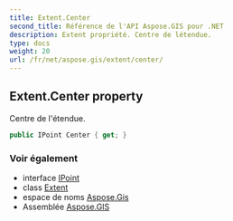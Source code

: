 ```yaml
---
title: Extent.Center
second_title: Référence de l'API Aspose.GIS pour .NET
description: Extent propriété. Centre de létendue.
type: docs
weight: 20
url: /fr/net/aspose.gis/extent/center/
---
```

## Extent.Center property

Centre de l'étendue.

```csharp
public IPoint Center { get; }
```

### Voir également

* interface [IPoint](../../../aspose.gis.geometries/ipoint/)
* class [Extent](../)
* espace de noms [Aspose.Gis](../../extent/)
* Assemblée [Aspose.GIS](../../../)


